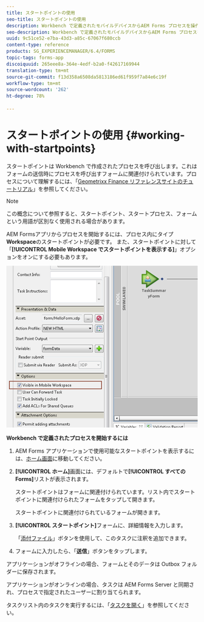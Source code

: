 ```yaml
---
title: スタートポイントの使用
seo-title: スタートポイントの使用
description: Workbench で定義されたモバイルデバイスからAEM Forms プロセスを操作する手順。
seo-description: Workbench で定義されたモバイルデバイスからAEM Forms プロセスを操作する手順。
uuid: 9c51ce52-e7ba-43d3-a85c-67067f680ccb
content-type: reference
products: SG_EXPERIENCEMANAGER/6.4/FORMS
topic-tags: forms-app
discoiquuid: 265eee8a-364e-4edf-b2a0-f42617169944
translation-type: tm+mt
source-git-commit: f13d358a6508da5813186ed61f959f7a84e6c19f
workflow-type: tm+mt
source-wordcount: '262'
ht-degree: 78%

---
```



# スタートポイントの使用  {#working-with-startpoints}

スタートポイントは Workbench で作成されたプロセスを呼び出します。これはフォームの送信時にプロセスを呼び出すフォームに関連付けられています。プロセスについて理解するには、「[Geometrixx Finance リファレンスサイトのチュートリアル](/help/forms/using/finance-reference-site-walkthrough.md)」を参照してください。

>[!NOTE]
>
>この概念について参照すると、スタートポイント、スタートプロセス、フォームという用語が区別なく使用される場合があります。

AEM Formsアプリからプロセスを開始するには、プロセス内にタイプ&#x200B;**Workspace**&#x200B;のスタートポイントが必要です。 また、スタートポイントに対して「**[!UICONTROL Mobile Workspace でスタートポイントを表示する]**」オプションをオンにする必要もあります。

![mws_startpoint_select_option](assets/mws_startpoint_select_option.png)

**Workbench で定義されたプロセスを開始するには**

1. AEM Forms アプリケーションで使用可能なスタートポイントを表示するには、[ホーム画面](/help/forms/using/home-screen.md)に移動してください。
1. **[!UICONTROL ホーム]**&#x200B;画面には、デフォルトで&#x200B;**[!UICONTROL すべてのForms]**&#x200B;リストが表示されます。

   スタートポイントはフォームに関連付けられています。リスト内でスタートポイントに関連付けられたフォームをタップして開きます。

   スタートポイントに関連付けられているフォームが開きます。

1. **[!UICONTROL スタートポイント]**&#x200B;フォームに、詳細情報を入力します。

   「[添付ファイル](/help/forms/using/add-attachments.md)」ボタンを使用して、このタスクに注釈を追加できます。

1. フォームに入力したら、「**送信**」ボタンをタップします。

アプリケーションがオフラインの場合、フォームとそのデータは Outbox フォルダーに保存されます。

アプリケーションがオンラインの場合、タスクは AEM Forms Server と同期され、プロセスで指定されたユーザーに割り当てられます。

タスクリスト内のタスクを実行するには、「[タスクを開く](/help/forms/using/open-task.md)」を参照してください。
